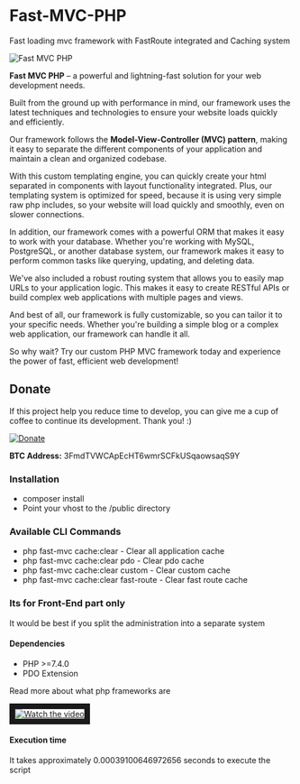 # Fast-MVC-PHP
Fast loading mvc framework with FastRoute integrated and Caching system

![Fast MVC PHP](https://raw.githubusercontent.com/kirilkirkov/Fast-MVC-PHP/main/public/images/fast-mvc-php.png "Fast MVC PHP")

**Fast MVC PHP** – a powerful and lightning-fast solution for your web development needs.

Built from the ground up with performance in mind, our framework uses the latest techniques and technologies to ensure your website loads quickly and efficiently.

Our framework follows the **Model-View-Controller (MVC) pattern**, making it easy to separate the different components of your application and maintain a clean and organized codebase.

With this custom templating engine, you can quickly create your html separated in components with layout functionality integrated. Plus, our templating system is optimized for speed, because it is using very simple raw php includes, so your website will load quickly and smoothly, even on slower connections.

In addition, our framework comes with a powerful ORM that makes it easy to work with your database. Whether you're working with MySQL, PostgreSQL, or another database system, our framework makes it easy to perform common tasks like querying, updating, and deleting data.

We've also included a robust routing system that allows you to easily map URLs to your application logic. This makes it easy to create RESTful APIs or build complex web applications with multiple pages and views.

And best of all, our framework is fully customizable, so you can tailor it to your specific needs. Whether you're building a simple blog or a complex web application, our framework can handle it all.

So why wait? Try our custom PHP MVC framework today and experience the power of fast, efficient web development!

## Donate
<p>If this project help you reduce time to develop, you can give me a cup of coffee to continue its development. Thank you! :)</p>

[![Donate](https://www.paypalobjects.com/en_US/i/btn/btn_donateCC_LG.gif)](https://www.paypal.com/cgi-bin/webscr?cmd=_s-xclick&hosted_button_id=W5BR6K29BQX7E)

<p><b>BTC Address:</b> 3FmdTVWCApEcHT6wmrSCFkUSqaowsaqS9Y</p>

### Installation
- composer install
- Point your vhost to the /public directory

### Available CLI Commands
- php fast-mvc cache:clear - Clear all application cache
- php fast-mvc cache:clear pdo - Clear pdo cache
- php fast-mvc cache:clear custom - Clear custom cache
- php fast-mvc cache:clear fast-route - Clear fast route cache

### Its for Front-End part only
<p>It would be best if you split the administration into a separate system</p>

#### Dependencies
- PHP >=7.4.0
- PDO Extension

<p>Read more about what php frameworks are</p>
<a href="https://www.youtube.com/watch?v=EW5UmMeCqtU" target="_blank">
 <img src="https://img.youtube.com/vi/EW5UmMeCqtU/mqdefault.jpg?g=1" alt="Watch the video" border="10" />
</a>

#### Execution time
<p> It takes approximately 0.00039100646972656 seconds to execute the script </p>
